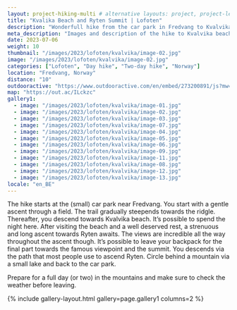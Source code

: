 ```yaml
---
layout: project-hiking-multi # alternative layouts: project, project-left, project-right, project-top
title: "Kvalika Beach and Ryten Summit | Lofoten"
description: "Wonderfull hike from the car park in Fredvang to Kvalvika beach, up to the summit of Ryten and back."
meta_description: "Images and description of the hike to Kvalvika beach and the summit of Ryten on the Lofoten islands in Norway."
date: 2023-07-06
weight: 10
thumbnail: "/images/2023/lofoten/kvalvika/image-02.jpg"
image: "/images/2023/lofoten/kvalvika/image-02.jpg"
categories: ["Lofoten", "Day hike", "Two-day hike", "Norway"]
location: "Fredvang, Norway"
distance: "10"
outdooractive: "https://www.outdooractive.com/en/embed/273200891/js?mw=false&usr=4imcb1&key=USR-LKA30EGO-EMWGMIS4-4OSSTG7J"
map: "https://out.ac/ILckzc"
gallery1:
  - image: "/images/2023/lofoten/kvalvika/image-01.jpg"
  - image: "/images/2023/lofoten/kvalvika/image-02.jpg"
  - image: "/images/2023/lofoten/kvalvika/image-03.jpg"
  - image: "/images/2023/lofoten/kvalvika/image-07.jpg"
  - image: "/images/2023/lofoten/kvalvika/image-04.jpg"
  - image: "/images/2023/lofoten/kvalvika/image-05.jpg"
  - image: "/images/2023/lofoten/kvalvika/image-06.jpg"
  - image: "/images/2023/lofoten/kvalvika/image-09.jpg"
  - image: "/images/2023/lofoten/kvalvika/image-11.jpg"
  - image: "/images/2023/lofoten/kvalvika/image-08.jpg"
  - image: "/images/2023/lofoten/kvalvika/image-12.jpg"
  - image: "/images/2023/lofoten/kvalvika/image-13.jpg"
locale: "en_BE"
---
```

The hike starts at the (small) car park near Fredvang. You start with a gentle ascent through a field. The trail gradually steepends towards the ridgle. Thereafter, you descend towards Kvalvika beach. It’s possible to spend the night here. After visiting the beach and a well deserved rest, a strenuous and long ascent towards Ryten awaits. The views are incredible all the way throughout the ascent though. It’s possible to leave your backpack for the final part towards the famous viewpoint and the summit. You descends via the path that most people use to ascend Ryten. Circle behind a mountain via a small lake and back to the car park.

Prepare for a full day (or two) in the mountains and make sure to check the weather before leaving.

{% include gallery-layout.html gallery=page.gallery1 columns=2 %}
